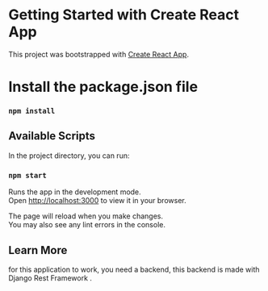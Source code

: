 # Getting Started with Create React App

This project was bootstrapped with [Create React App](https://github.com/facebook/create-react-app).

# Install the package.json file

### `npm install`
## Available Scripts

In the project directory, you can run:

### `npm start`

Runs the app in the development mode.\
Open [http://localhost:3000](http://localhost:3000) to view it in your browser.

The page will reload when you make changes.\
You may also see any lint errors in the console.


## Learn More

for this application to work, you need a backend, this backend is made with Django Rest Framework [ ]().


